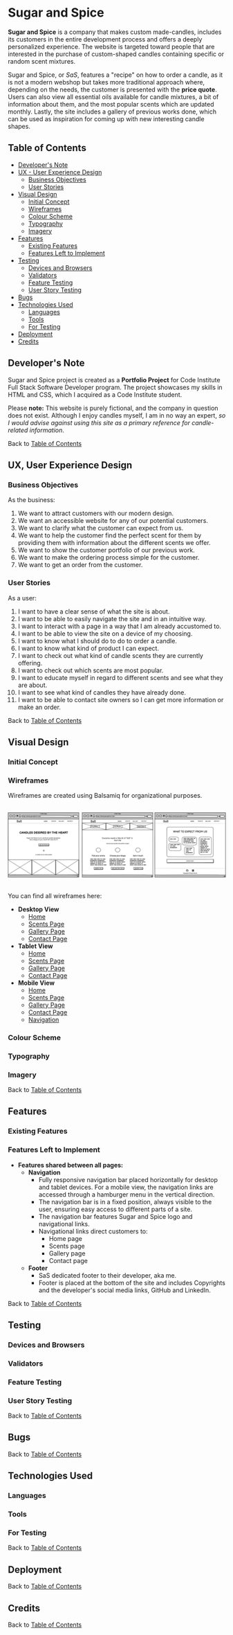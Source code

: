 # Sugar and Spice
**Sugar and Spice** is a company that makes custom made-candles, includes its customers in the entire development process and offers a deeply personalized experience. The website is targeted toward people that are interested in the purchase of custom-shaped candles containing specific or random scent mixtures.

Sugar and Spice, or *SaS*, features a "recipe" on how to order a candle, as it is not a modern webshop but takes more traditional approach where, depending on the needs, the customer is presented with the **price quote**.
Users can also view all essential oils available for candle mixtures, a bit of information about them, and the most popular scents which are updated monthly.
Lastly, the site includes a gallery of previous works done, which can be used as inspiration for coming up with new interesting candle shapes.


## **Table of Contents**

- [Developer's Note](#developers-note)
- [UX - User Experience Design](#ux-user-experience-design)
  - [Business Objectives](#business-objectives)
  - [User Stories](#user-stories)
- [Visual Design](#visual-design)
  - [Initial Concept](#initial-concept)
  - [Wireframes](#wireframes)
  - [Colour Scheme](#colour-scheme)
  - [Typography](#typography)
  - [Imagery](#imagery)
- [Features](#features)
  - [Existing Features](#existing-features)
  - [Features Left to Implement](#features-left-to-implement)
- [Testing](#testing)
  - [Devices and Browsers](#devices-and-browsers)
  - [Validators](#validators)
  - [Feature Testing](#feature-testing)
  - [User Story Testing](#user-story-testing)
- [Bugs](#bugs)
- [Technologies Used](#technologies-used)
  - [Languages](#languages)
  - [Tools](#tools)
  - [For Testing](#for-testing)
- [Deployment](#deployment)
- [Credits](#credits)


## **Developer's Note**
Sugar and Spice project is created as a **Portfolio Project** for Code Institute Full Stack Software Developer program. 
The project showcases my skills in HTML and CSS, which I acquired as a Code Institute student.

Please **note:** This website is purely fictional, and the company in question does not exist. Although I enjoy candles myself, I am in no way an expert, *so I would advise against using this site as a primary reference for candle-related information*.

Back to [Table of Contents](#table-of-contents)


## **UX, User Experience Design**


### **Business Objectives**
As the business:
1. We want to attract customers with our modern design.
2. We want an accessible website for any of our potential customers.
3. We want to clarify what the customer can expect from us. 
4. We want to help the customer find the perfect scent for them by providing them with information about the different scents we offer.
5. We want to show the customer portfolio of our previous work.
6. We want to make the ordering process simple for the customer.
7. We want to get an order from the customer.

### **User Stories**
As a user:
1. I want to have a clear sense of what the site is about.
2. I want to be able to easily navigate the site and in an intuitive way.
3. I want to interact with a page in a way that I am already accustomed to.
4. I want to be able to view the site on a device of my choosing.
5. I want to know what I should do to do to order a candle.
6. I want to know what kind of product I can expect.
7. I want to check out what kind of candle scents they are currently offering.
8. I want to check out which scents are most popular.
9. I want to educate myself in regard to different scents and see what they are about.
10. I want to see what kind of candles they have already done.
11. I want to be able to contact site owners so I can get more information or make an order.

Back to [Table of Contents](#table-of-contents)


## **Visual Design**


### **Initial Concept**

### **Wireframes**
Wireframes are created using Balsamiq for organizational purposes.
<br><br>
  
![Home-Desktop View Wireframe](assets/docs/wireframes/home-desktop.png)
<br><br>

You can find all wireframes here:
- **Desktop View**
  - [Home](assets/docs/wireframes/home-desktop.png)
  - [Scents Page](assets/docs/wireframes/scents-desktop.png)
  - [Gallery Page](assets/docs/wireframes/gallery-desktop.png)
  - [Contact Page](assets/docs/wireframes/contact-desktop.png)
- **Tablet View**
  - [Home](assets/docs/wireframes/home-tablet.png)
  - [Scents Page](assets/docs/wireframes/scents-tablet.png)
  - [Gallery Page](assets/docs/wireframes/gallery-tablet.png)
  - [Contact Page](assets/docs/wireframes/contact-tablet.png)
- **Mobile View**
  - [Home](assets/docs/wireframes/home-mobile.png)
  - [Scents Page](assets/docs/wireframes/scents-mobile.png)
  - [Gallery Page](assets/docs/wireframes/gallery-mobile.png)
  - [Contact Page](assets/docs/wireframes/contact-mobile.png)
  - [Navigation](assets/docs/wireframes/navigation-mobile.png)
### **Colour Scheme**

### **Typography**

### **Imagery**
Back to [Table of Contents](#table-of-contents)


## **Features**


### **Existing Features**

### **Features Left to Implement**
- **Features shared between all pages:**
  - **Navigation**
    - Fully responsive navigation bar placed horizontally for desktop and tablet devices. For a mobile view, the navigation links are accessed through a hamburger menu in the vertical direction.
    - The navigation bar is in a fixed position, always visible to the user, ensuring easy access to different parts of a site.
    - The navigation bar features Sugar and Spice logo and navigational links.
    - Navigational links direct customers to:
      - Home page
      - Scents page
      - Gallery page
      - Contact page
  - **Footer**
    - SaS dedicated footer to their developer, aka me.
    - Footer is placed at the bottom of the site and includes Copyrights and the developer's social media links, GitHub and LinkedIn.

Back to [Table of Contents](#table-of-contents)


## **Testing**


### **Devices and Browsers**

### **Validators**

### **Feature Testing**

### **User Story Testing**
Back to [Table of Contents](#table-of-contents)


## **Bugs**
Back to [Table of Contents](#table-of-contents)


## **Technologies Used**


### **Languages**

### **Tools**

### **For Testing**
Back to [Table of Contents](#table-of-contents)


## **Deployment**
Back to [Table of Contents](#table-of-contents)


## **Credits**
Back to [Table of Contents](#table-of-contents)